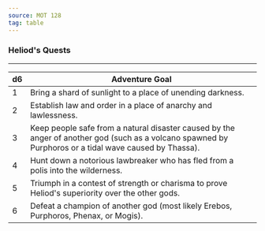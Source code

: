 ```yaml
---
source: MOT 128
tag: table
---
```


### Heliod's Quests
---
|d6|Adventure Goal|
|----|------------|
|1|Bring a shard of sunlight to a place of unending darkness.|
|2|Establish law and order in a place of anarchy and lawlessness.|
|3|Keep people safe from a natural disaster caused by the anger of another god (such as a volcano spawned by Purphoros or a tidal wave caused by Thassa).|
|4|Hunt down a notorious lawbreaker who has fled from a polis into the wilderness.|
|5|Triumph in a contest of strength or charisma to prove Heliod's superiority over the other gods.|
|6|Defeat a champion of another god (most likely Erebos, Purphoros, Phenax, or Mogis).|
